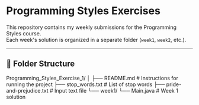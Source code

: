 # Programming Styles Exercises

This repository contains my weekly submissions for the Programming Styles course.  
Each week's solution is organized in a separate folder (`week1`, `week2`, etc.).

---

## 📂 Folder Structure

Programming_Styles_Exercise_1/
│
├── README.md                # Instructions for running the project
├── stop_words.txt            # List of stop words
├── pride-and-prejudice.txt   # Input text file
└── week1/
└── Main.java             # Week 1 solution
